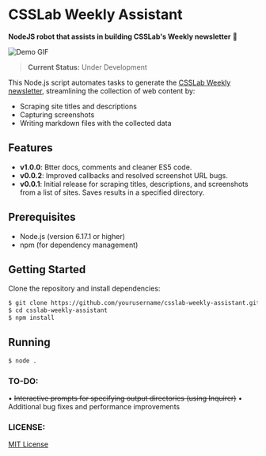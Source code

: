 # CSSLab Weekly Assistant

**NodeJS robot that assists in building CSSLab's Weekly newsletter** 🤖

![Demo GIF](https://media.giphy.com/media/FsCMq6RYX4ySk/giphy.gif)

> **Current Status:** Under Development

This Node.js script automates tasks to generate the [CSSLab Weekly newsletter](http://www.csslab.cl/csslab-weekly/), streamlining the collection of web content by:
- Scraping site titles and descriptions
- Capturing screenshots
- Writing markdown files with the collected data

## Features

- **v1.0.0**: Btter docs, comments and cleaner ES5 code.
- **v0.0.2**: Improved callbacks and resolved screenshot URL bugs.
- **v0.0.1**: Initial release for scraping titles, descriptions, and screenshots from a list of sites. Saves results in a specified directory.

## Prerequisites

- Node.js (version 6.17.1 or higher)
- npm (for dependency management)

## Getting Started

Clone the repository and install dependencies:

```bash
$ git clone https://github.com/yourusername/csslab-weekly-assistant.git
$ cd csslab-weekly-assistant
$ npm install
```

## Running

```bash
$ node .
```

### TO-DO:

•  <s>Interactive prompts for specifying output directories (using Inquirer)</s>
•  Additional bug fixes and performance improvements

### LICENSE:

[MIT License](LICENSE)
